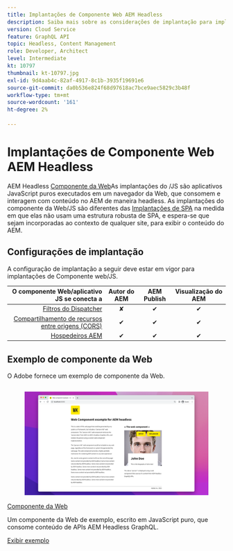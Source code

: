 ```yaml
---
title: Implantações de Componente Web AEM Headless
description: Saiba mais sobre as considerações de implantação para implantações headless de AEM baseadas em Web Component/JS puro.
version: Cloud Service
feature: GraphQL API
topic: Headless, Content Management
role: Developer, Architect
level: Intermediate
kt: 10797
thumbnail: kt-10797.jpg
exl-id: 9d4aab4c-82af-4917-8c1b-3935f19691e6
source-git-commit: da0b536e824f68d97618ac7bce9aec5829c3b48f
workflow-type: tm+mt
source-wordcount: '161'
ht-degree: 2%

---
```


# Implantações de Componente Web AEM Headless

AEM Headless [Componente da Web](https://developer.mozilla.org/en-US/docs/Web/Web_Components)As implantações do /JS são aplicativos JavaScript puros executados em um navegador da Web, que consomem e interagem com conteúdo no AEM de maneira headless. As implantações do componente da Web/JS são diferentes das [Implantações de SPA](./spa.md) na medida em que elas não usam uma estrutura robusta de SPA, e espera-se que sejam incorporadas ao contexto de qualquer site, para exibir o conteúdo do AEM.


## Configurações de implantação

A configuração de implantação a seguir deve estar em vigor para implantações de Componente web/JS.

| O componente Web/aplicativo JS se conecta a | Autor do AEM | AEM Publish | Visualização do AEM |
|---------------------------------------------------:|:----------:|:-----------:|:-----------:|
| [Filtros do Dispatcher](./configurations/dispatcher-filters.md) | ✘ | ✔ | ✔ |
| [Compartilhamento de recursos entre origens (CORS)](./configurations/cors.md) | ✔ | ✔ | ✔ |
| [Hospedeiros AEM](./configurations/aem-hosts.md) | ✔ | ✔ | ✔ |

## Exemplo de componente da Web

O Adobe fornece um exemplo de componente da Web.

<div class="columns is-multiline">
    <!-- Web Component -->
    <div class="column is-half-tablet is-half-desktop is-one-third-widescreen" aria-label="Web Component" tabindex="0">
       <div class="card">
           <div class="card-image">
               <figure class="image is-16by9">
                   <a href="../example-apps/web-component.md" title="Componente da Web" tabindex="-1">
                       <img class="is-bordered-r-small" src="../example-apps/assets/web-component/web-component-card.png" alt="Componente da Web">
                   </a>
               </figure>
           </div>
           <div class="card-content is-padded-small">
               <div class="content">
                   <p class="headline is-size-6 has-text-weight-bold"><a href="../example-apps/web-component.md" title="Componente da Web">Componente da Web</a></p>
                   <p class="is-size-6">Um componente da Web de exemplo, escrito em JavaScript puro, que consome conteúdo de APIs AEM Headless GraphQL.</p>
                   <a href="../example-apps/web-component.md" class="spectrum-Button spectrum-Button--outline spectrum-Button--primary spectrum-Button--sizeM">
                       <span class="spectrum-Button-label has-no-wrap has-text-weight-bold">Exibir exemplo</span>
                   </a>
               </div>
           </div>
       </div>
    </div>
</div>

